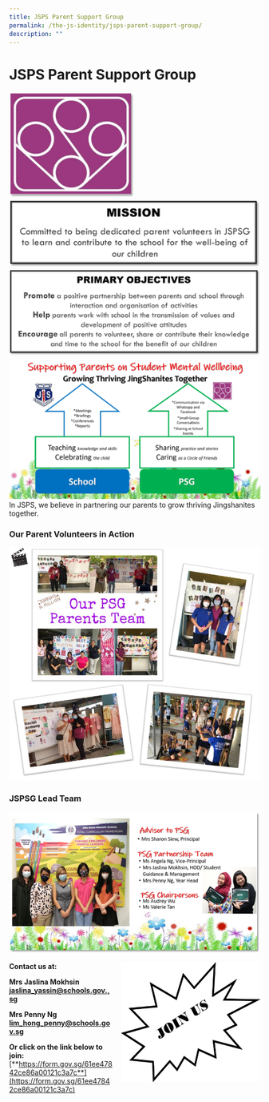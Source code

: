 ```yaml
---
title: JSPS Parent Support Group
permalink: /the-js-identity/jsps-parent-support-group/
description: ""
---
```

# **JSPS Parent Support Group**

<img src="/images/Picture1.png" 
     style="width:50%">
![](/images/Picture2.png)
![](/images/Picture3.png)
![](/images/Picture4.png)
In JSPS, we believe in partnering our parents to grow thriving Jingshanites together.


### Our Parent Volunteers in Action 

![](/images/psg.jpg)


### JSPSG Lead Team

![](/images/Picture10.png)

<img src="/images/Picture11.png" style="width:280px;height:240px;margin-left:15px;" align = "right">

**Contact us at:**

**Mrs Jaslina Mokhsin**     
[**jaslina\_yassin@schools.gov.,sg**](mailto:jaslina_yassin@schools.gov.,sg)

**Mrs Penny Ng**    
[**lim\_hong\_penny@schools.gov.sg**](mailto:lim_hong_penny@schools.gov.sg)

**Or click on the link below to join:**     
[**https://form.gov.sg/61ee47842ce86a00121c3a7c**](https://form.gov.sg/61ee47842ce86a00121c3a7c)
